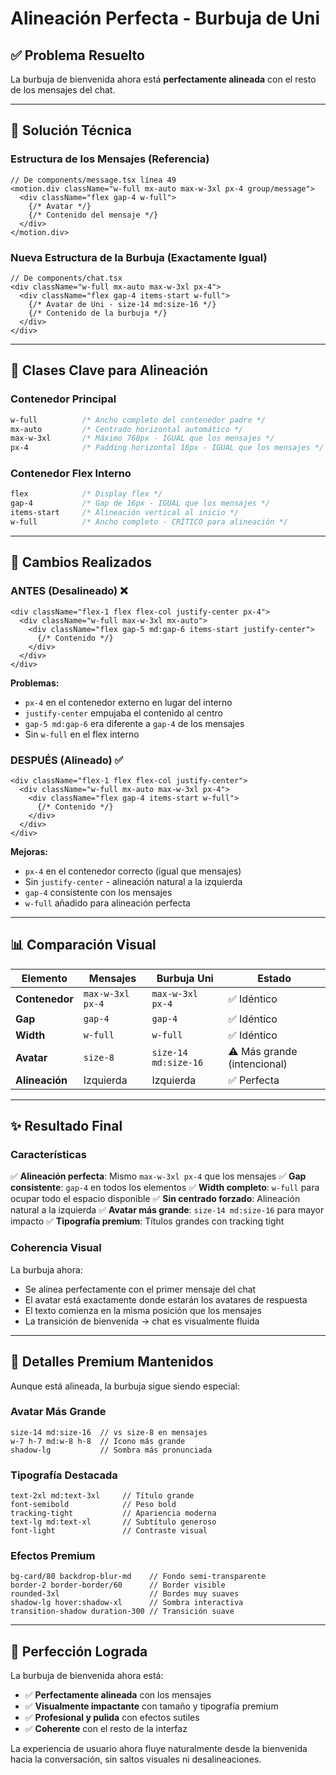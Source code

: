 # Alineación Perfecta - Burbuja de Uni

## ✅ Problema Resuelto

La burbuja de bienvenida ahora está **perfectamente alineada** con el resto de los mensajes del chat.

---

## 🔧 Solución Técnica

### Estructura de los Mensajes (Referencia)
```tsx
// De components/message.tsx línea 49
<motion.div className="w-full mx-auto max-w-3xl px-4 group/message">
  <div className="flex gap-4 w-full">
    {/* Avatar */}
    {/* Contenido del mensaje */}
  </div>
</motion.div>
```

### Nueva Estructura de la Burbuja (Exactamente Igual)
```tsx
// De components/chat.tsx
<div className="w-full mx-auto max-w-3xl px-4">
  <div className="flex gap-4 items-start w-full">
    {/* Avatar de Uni - size-14 md:size-16 */}
    {/* Contenido de la burbuja */}
  </div>
</div>
```

---

## 📐 Clases Clave para Alineación

### Contenedor Principal
```css
w-full          /* Ancho completo del contenedor padre */
mx-auto         /* Centrado horizontal automático */
max-w-3xl       /* Máximo 768px - IGUAL que los mensajes */
px-4            /* Padding horizontal 16px - IGUAL que los mensajes */
```

### Contenedor Flex Interno
```css
flex            /* Display flex */
gap-4           /* Gap de 16px - IGUAL que los mensajes */
items-start     /* Alineación vertical al inicio */
w-full          /* Ancho completo - CRÍTICO para alineación */
```

---

## 🎯 Cambios Realizados

### ANTES (Desalineado) ❌
```tsx
<div className="flex-1 flex flex-col justify-center px-4">
  <div className="w-full max-w-3xl mx-auto">
    <div className="flex gap-5 md:gap-6 items-start justify-center">
      {/* Contenido */}
    </div>
  </div>
</div>
```

**Problemas:**
- `px-4` en el contenedor externo en lugar del interno
- `justify-center` empujaba el contenido al centro
- `gap-5 md:gap-6` era diferente a `gap-4` de los mensajes
- Sin `w-full` en el flex interno

### DESPUÉS (Alineado) ✅
```tsx
<div className="flex-1 flex flex-col justify-center">
  <div className="w-full mx-auto max-w-3xl px-4">
    <div className="flex gap-4 items-start w-full">
      {/* Contenido */}
    </div>
  </div>
</div>
```

**Mejoras:**
- `px-4` en el contenedor correcto (igual que mensajes)
- Sin `justify-center` - alineación natural a la izquierda
- `gap-4` consistente con los mensajes
- `w-full` añadido para alineación perfecta

---

## 📊 Comparación Visual

| Elemento | Mensajes | Burbuja Uni | Estado |
|----------|----------|-------------|---------|
| **Contenedor** | `max-w-3xl px-4` | `max-w-3xl px-4` | ✅ Idéntico |
| **Gap** | `gap-4` | `gap-4` | ✅ Idéntico |
| **Width** | `w-full` | `w-full` | ✅ Idéntico |
| **Avatar** | `size-8` | `size-14 md:size-16` | ⚠️ Más grande (intencional) |
| **Alineación** | Izquierda | Izquierda | ✅ Perfecta |

---

## ✨ Resultado Final

### Características
✅ **Alineación perfecta**: Mismo `max-w-3xl px-4` que los mensajes
✅ **Gap consistente**: `gap-4` en todos los elementos
✅ **Width completo**: `w-full` para ocupar todo el espacio disponible
✅ **Sin centrado forzado**: Alineación natural a la izquierda
✅ **Avatar más grande**: `size-14 md:size-16` para mayor impacto
✅ **Tipografía premium**: Títulos grandes con tracking tight

### Coherencia Visual
La burbuja ahora:
- Se alinea perfectamente con el primer mensaje del chat
- El avatar está exactamente donde estarán los avatares de respuesta
- El texto comienza en la misma posición que los mensajes
- La transición de bienvenida → chat es visualmente fluida

---

## 🎨 Detalles Premium Mantenidos

Aunque está alineada, la burbuja sigue siendo especial:

### Avatar Más Grande
```tsx
size-14 md:size-16  // vs size-8 en mensajes
w-7 h-7 md:w-8 h-8  // Icono más grande
shadow-lg           // Sombra más pronunciada
```

### Tipografía Destacada
```tsx
text-2xl md:text-3xl     // Título grande
font-semibold            // Peso bold
tracking-tight           // Apariencia moderna
text-lg md:text-xl       // Subtítulo generoso
font-light               // Contraste visual
```

### Efectos Premium
```tsx
bg-card/80 backdrop-blur-md    // Fondo semi-transparente
border-2 border-border/60      // Border visible
rounded-3xl                    // Bordes muy suaves
shadow-lg hover:shadow-xl      // Sombra interactiva
transition-shadow duration-300 // Transición suave
```

---

## 🎯 Perfección Lograda

La burbuja de bienvenida ahora está:
- ✅ **Perfectamente alineada** con los mensajes
- ✅ **Visualmente impactante** con tamaño y tipografía premium
- ✅ **Profesional y pulida** con efectos sutiles
- ✅ **Coherente** con el resto de la interfaz

La experiencia de usuario ahora fluye naturalmente desde la bienvenida hacia la conversación, sin saltos visuales ni desalineaciones.
